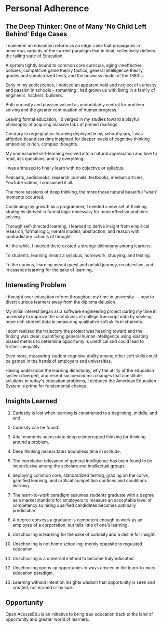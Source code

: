 # Personal Adherence

## The Deep Thinker: One of Many 'No Child Left Behind' Edge Cases

I comment on education reform as an edge-case that propagates in numerous
variants of the current paradigm that in total, collectively defines the failing
state of Education.

A system tightly bound to common core curricula, aging inneffective policies,
competitive game theory tactics, general intelligence theory, grades and
standardized tests, and the business model of the 1880's.

Early in my adolescence, I noticed an apparent void and neglect of curiosity and
passion in schools - something I had grown up with living in a family of
engineers, hackers, builders.

Both curiosity and passion valued as undoubtably central for problem solving and
the greater continuation of human progress.

Leaving formal education, I diverged in my studies toward a playful philosophy
of acquring massive tabs of pinned readings.

Contrary to regurgitation learning deployed in my school years, I was afforded
boundless time insighted for deeper levels of cognitive thinking embodied in
rich, complex thoughts.

My unmeasured self-learning evolved into a natural appreciation and love to
read, ask questions, and try everything.

I was enthused to finally learn with no objective or syllabus.

Podcasts, audiobooks, research journals, textbooks, medium articles, YouTube
videos, I consumed it all.

The more sessions of deep thinking, the more those natural beautiful 'woah'
moments occurred.

Continuing my growth as a programmer, I needed a new set of thinking strategies
derived in formal logic necessary for more effective problem-solving.

Through self-directed learning, I learned to derive insight from empirical
research, formal logic, mental models, abstraction, and reason with
contradictory schools of thought.

All the while, I noticed there existed a strange dichotomy among learners.

To students, learning meant a syllabus, homework, studying, and testing.

To the curious, learning meant quest and untold journey, no objective, and in
essence learning for the sake of learning.

## Interesting Problem

I thought over education reform throughout my time in university — how to divert
curious learners away from the diploma delusion.

My initial interest began as a software engineering project during my time in
university to improve the usefulness of college transcript data by seeking more
rich student data in measuring qualitative soft skills in students.

I soon realized the trajectory the project was heading toward and the finding
was clear; quantifying general human intelligence using existing biased metrics
to determine opportunty is unethical and could lead to further inequality.

Even more, measuring student cognitive ability among other soft skills could be
gamed in the hands of employers and universities.

Having understood the learning dichotomy, why the utility of the education
system diverged, and recent socioeconomic changes that constitute solutions to
today's education problems, I deduced the American Education System is prime for
fundamental change.

## Insights Learned

1. Curiosity is lost when learning is constrained to a beginning, middle, and
   end.

2. Curiosity can be found.

3. Aha! moments necessitate deep uninterrupted thinking for thinking around a
   problem.

4. Deep thinking necessitates boundless time in solitude.

5. The correlative relevance of general intelligence has been found to be
   inconclusive among the scholars and intellectual groups.

6. deploying common core, standardized testing, grading on the curve, gamified
   learning, and artifical competition confines and conditions learning.

7. The learn-to-work paradigm assumes students graduate with a degree as a
   market standard for employers to measure an acceptable level of competency so
   hiring qualified candidates becomes optimally predictable.

8. A degree conveys a graduate is competent enough to work as an employee of a
   corporation, but tells little of one's learning.

9. Unschooling is learning for the sake of curiosity and a desire for insight.

10. Unschooling is not home schooling; merely opposite to regulated education.

11. Unschooling is a universal method to become truly educated.

12. Unschooling opens up opportunies in ways unseen in the learn-to-work
    education paradigm.

13. Learning without intention insights wisdom that opportunity is seen and
    created, not earned or by luck.

## Opportunity

Open AccessEdu is an initiative to bring true education back to the land of
opportunity and greater world of learners.
